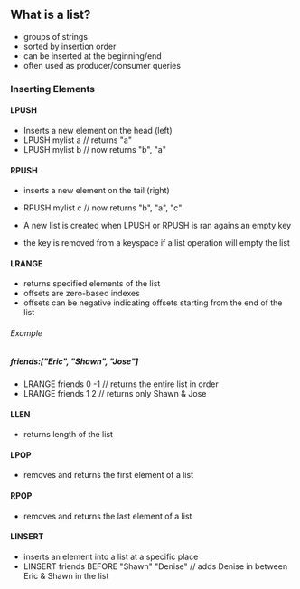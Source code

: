 ## What is a list?

-  groups of strings
-  sorted by insertion order
-  can be inserted at the beginning/end
-  often used as producer/consumer queries

### Inserting Elements

#### LPUSH

-  Inserts a new element on the head (left)
-  LPUSH mylist a // returns "a"
-  LPUSH mylist b // now returns "b", "a"

#### RPUSH

-  inserts a new element on the tail (right)
-  RPUSH mylist c // now returns "b", "a", "c"

-  A new list is created when LPUSH or RPUSH is ran agains an empty key
-  the key is removed from a keyspace if a list operation will empty the list

#### LRANGE

-  returns specified elements of the list
-  offsets are zero-based indexes
-  offsets can be negative indicating offsets starting from the end of the list

###### Example

##### friends:["Eric", "Shawn", "Jose"]

-  LRANGE friends 0 -1 // returns the entire list in order
-  LRANGE friends 1 2 // returns only Shawn & Jose

#### LLEN

-  returns length of the list

#### LPOP

-  removes and returns the first element of a list

#### RPOP

-  removes and returns the last element of a list

#### LINSERT

-  inserts an element into a list at a specific place
-  LINSERT friends BEFORE "Shawn" "Denise" // adds Denise in between Eric &
   Shawn in the list
